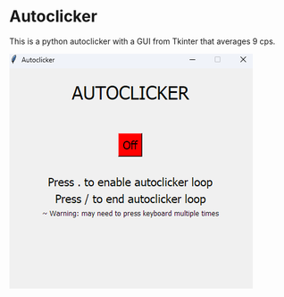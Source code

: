 # Autoclicker
This is a python autoclicker with a GUI from Tkinter that averages 9 cps.

![AutoClicker UI](/imgs/AutoClicker.png)
